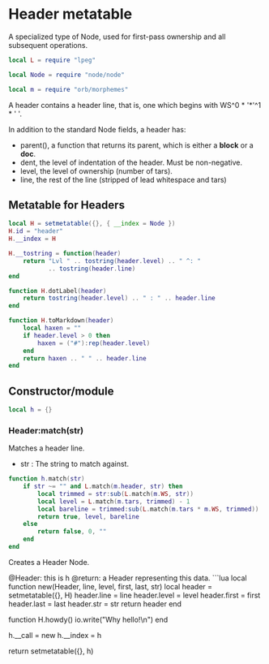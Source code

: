 # Header metatable

 A specialized type of Node, used for first-pass ownership and 
 all subsequent operations. 

```lua
local L = require "lpeg"

local Node = require "node/node"

local m = require "orb/morphemes"
```

 A header contains a header line, that is, one which begins with WS^0 * '*'^1 * ' '.


 In addition to the standard Node fields, a header has:
 
  - parent(), a function that returns its parent, which is either a **block** or a **doc**.
  - dent, the level of indentation of the header. Must be non-negative. 
  - level, the level of ownership (number of tars).
  - line, the rest of the line (stripped of lead whitespace and tars)


## Metatable for Headers

```lua
local H = setmetatable({}, { __index = Node })
H.id = "header"
H.__index = H

H.__tostring = function(header) 
    return "Lvl " .. tostring(header.level) .. " ^: " 
           .. tostring(header.line)
end

function H.dotLabel(header)
    return tostring(header.level) .. " : " .. header.line
end

function H.toMarkdown(header)
    local haxen = ""
    if header.level > 0 then
        haxen = ("#"):rep(header.level)
    end
    return haxen .. " " .. header.line
end
```
## Constructor/module

```lua
local h = {}
```
### Header:match(str)

 Matches a header line.


 - str :  The string to match against.
 
```lua
function h.match(str) 
    if str ~= "" and L.match(m.header, str) then
        local trimmed = str:sub(L.match(m.WS, str))
        local level = L.match(m.tars, trimmed) - 1
        local bareline = trimmed:sub(L.match(m.tars * m.WS, trimmed))
        return true, level, bareline
    else 
        return false, 0, ""
    end
end
```

 Creates a Header Node.

 @Header: this is h @return: a Header representing this data. ```lua
local function new(Header, line, level, first, last, str)
    local header = setmetatable({}, H)
    header.line = line
    header.level = level
    header.first = first
    header.last = last
    header.str = str
    return header
end

function H.howdy() 
    io.write("Why hello!\n")
end


h.__call = new
h.__index = h

return setmetatable({}, h)
```
